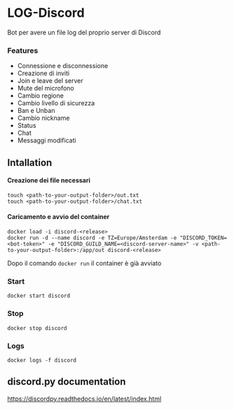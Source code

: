 # LOG-Discord

Bot per avere un file log del proprio server di Discord

### Features
* Connessione e disconnessione
* Creazione di inviti
* Join e leave del server
* Mute del microfono
* Cambio regione
* Cambio livello di sicurezza
* Ban e Unban
* Cambio nickname
* Status
* Chat
* Messaggi modificati

## Intallation
#### Creazione dei file necessari
```
touch <path-to-your-output-folder>/out.txt
touch <path-to-your-output-folder>/chat.txt
```
#### Caricamento e avvio del container
```
docker load -i discord-<release>
docker run -d --name discord -e TZ=Europe/Amsterdam -e "DISCORD_TOKEN=<bot-token>" -e "DISCORD_GUILD_NAME=<discord-server-name>" -v <path-to-your-output-folder>:/app/out discord-<release>
```
Dopo il comando ``` docker run ``` il container è già avviato
### Start
```docker start discord```
### Stop
```docker stop discord```
### Logs
```docker logs -f discord```

## discord.py documentation
https://discordpy.readthedocs.io/en/latest/index.html
